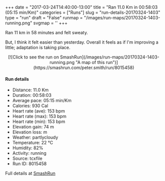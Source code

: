 +++
date = "2017-03-24T14:40:00-13:00"
title = "Ran 11.0 Km in 00:58:03 (05:15 min/Km)"
categories = ["Runs"]
slug = "run-details-20170324-1403"
type = "run"
draft = "False"
runmap = "/images/run-maps/20170324-1403-running.png"
svgmap = '<polyline points="0 56, 0 57, 1 60, 1 60, 7 55, 7 55, 10 51, 18 48, 22 50, 24 50, 25 48, 26 48, 26 47, 27 46, 31 45, 44 46, 47 47, 54 54, 58 56, 62 56, 68 56, 73 55, 79 54, 82 52, 89 53, 92 54, 97 52, 100 49, 98 45, 97 40, 97 41, 98 44, 100 49, 95 53, 93 54, 83 52, 79 54, 70 57, 62 57, 55 55, 44 46, 41 46, 32 45, 27 46, 23 50, 19 48, 17 48, 11 50, 7 55">'
+++

Ran 11 km in 58 minutes and felt sweaty. 

But, I think it felt easier than yesterday. Overall it feels as if I'm improving a little; adaptation is taking place.  

<!--more-->

<center>
[![Click to see the run on SmashRun](/images/run-maps/20170324-1403-running.png "A map of this run")](https://smashrun.com/peter.smith/run/8015458)
</center>

#### Run details

* Distance: 11.0 Km
* Duration: 00:58:03
* Average pace: 05:15 min/Km
* Calories: 930 Cal
* Heart rate (ave): 153 bpm
* Heart rate (max): 153 bpm
* Heart rate (min): 153 bpm
* Elevation gain: 74 m
* Elevation loss:  m
* Weather: partlycloudy
* Temperature: 22 &deg;C
* Humidity: 82%
* Activity: running
* Source: tcxfile
* Run ID: 8015458

Full details at [SmashRun](https://smashrun.com/peter.smith/run/8015458)